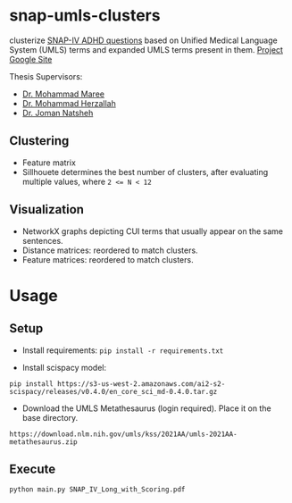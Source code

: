 # snap-umls-clusters
clusterize [SNAP-IV ADHD questions](https://medicine.usask.ca/documents/psychiatry/snap-iv-form.pdf) based on Unified Medical Language System (UMLS) terms and expanded UMLS terms present in them. [Project Google Site](https://sites.google.com/view/zeina-master-project2021/)


Thesis Supervisors:

* [Dr. Mohammad Maree ](https://scholar.google.com/citations?user=CoVmYzcAAAAJ&hl=en)
* [Dr. Mohammad Herzallah](https://scholar.google.com/citations?user=TPIc7J8AAAAJ&hl=en)
* [Dr. Joman Natsheh](https://scholar.google.com/citations?user=M6WwVyEAAAAJ&hl=en)


## Clustering

* Feature matrix
* Sillhouete determines the best number of clusters, after evaluating multiple values, where `2 <= N < 12`


## Visualization

* NetworkX graphs depicting CUI terms that usually appear on the same sentences. 
* Distance matrices: reordered to match clusters.
* Feature matrices: reordered to match clusters.

# Usage

## Setup

* Install requirements:
`pip install -r requirements.txt`

* Install scispacy model:

`pip install https://s3-us-west-2.amazonaws.com/ai2-s2-scispacy/releases/v0.4.0/en_core_sci_md-0.4.0.tar.gz`

* Download the UMLS Metathesaurus (login required). Place it on the base directory.

`https://download.nlm.nih.gov/umls/kss/2021AA/umls-2021AA-metathesaurus.zip`

## Execute

`python main.py SNAP_IV_Long_with_Scoring.pdf`
